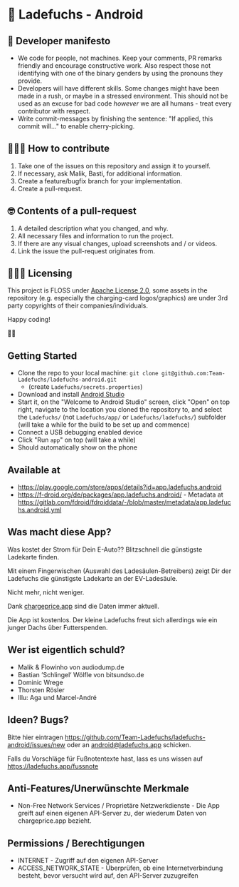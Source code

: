 # 🦊 Ladefuchs - Android

## 🦭 Developer manifesto

- We code for people, not machines. Keep your comments, PR remarks friendly and encourage constructive work. Also respect those not identifying with one of the binary genders by using the pronouns they provide.
- Developers will have different skills. Some changes might have been made in a rush, or maybe in a stressed environment. This should not be used as an excuse for bad code *however* we are all humans - treat every contributor with respect.
- Write commit-messages by finishing the sentence: "If applied, this commit will…" to enable cherry-picking.

## 🙋🏻‍♂️ How to contribute

1. Take one of the issues on this repository and assign it to yourself.
2. If necessary, ask Malik, Basti, for additional information.
3. Create a feature/bugfix branch for your implementation.
4. Create a pull-request.

## 🤓 Contents of a pull-request

1. A detailed description what you changed, and why.
2. All necessary files and information to run the project.
3. If there are any visual changes, upload screenshots and / or videos.
4. Link the issue the pull-request originates from.

## 👩🏼‍💼 Licensing

This project is FLOSS under [Apache License 2.0](https://choosealicense.com/licenses/apache-2.0/#), some assets in the repository (e.g. especially the charging-card logos/graphics) are under 3rd party copyrights of their companies/individuals.

Happy coding!

🖖🏻

## Getting Started

* Clone the repo to your local machine: `git clone git@github.com:Team-Ladefuchs/ladefuchs-android.git`
  * (create `Ladefuchs/secrets.properties`)
* Download and install [Android Studio](https://developer.android.com/studio)
* Start it, on the "Welcome to Android Studio" screen, click "Open" on top right, navigate to the location you cloned the repository to, and select the `Ladefuchs/` (not `Ladefuchs/app/` or `Ladefuchs/ladefuchs/`) subfolder (will take a while for the build to be set up and commence)
* Connect a USB debugging enabled device
* Click "Run `app`" on top (will take a while)
* Should automatically show on the phone

## Available at
* https://play.google.com/store/apps/details?id=app.ladefuchs.android
* https://f-droid.org/de/packages/app.ladefuchs.android/ - Metadata at https://gitlab.com/fdroid/fdroiddata/-/blob/master/metadata/app.ladefuchs.android.yml

## Was macht diese App?

Was kostet der Strom für Dein E-Auto??
Blitzschnell die günstigste Ladekarte finden.

Mit einem Fingerwischen (Auswahl des Ladesäulen-Betreibers) zeigt Dir der Ladefuchs die günstigste Ladekarte an der EV-Ladesäule.

Nicht mehr, nicht weniger.

Dank [chargeprice.app](https://www.chargeprice.app/) sind die Daten immer aktuell.

Die App ist kostenlos. Der kleine Ladefuchs freut sich allerdings wie ein junger Dachs über Futterspenden.

## Wer ist eigentlich schuld?

* Malik & Flowinho von audiodump.de
* Bastian ’Schlingel‘ Wölfle von bitsundso.de
* Dominic Wrege
* Thorsten Rösler
* Illu: Aga und Marcel-André

## Ideen? Bugs?

Bitte hier eintragen https://github.com/Team-Ladefuchs/ladefuchs-android/issues/new oder an android@ladefuchs.app schicken.

Falls du Vorschläge für Fußnotentexte hast, lass es uns wissen auf https://ladefuchs.app/fussnote

## Anti-Features/Unerwünschte Merkmale

* Non-Free Network Services / Proprietäre Netzwerkdienste - Die App greift auf einen eigenen API-Server zu, der wiederum Daten von chargeprice.app bezieht.

## Permissions / Berechtigungen

* INTERNET - Zugriff auf den eigenen API-Server
* ACCESS_NETWORK_STATE - Überprüfen, ob eine Internetverbindung besteht, bevor versucht wird auf, den API-Server zuzugreifen
